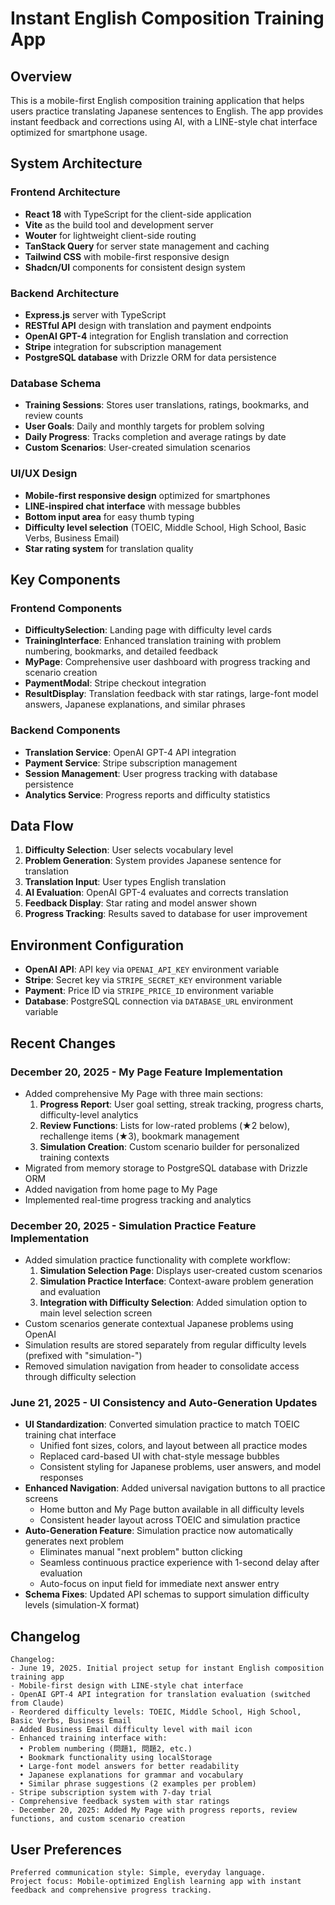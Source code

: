 # Instant English Composition Training App

## Overview

This is a mobile-first English composition training application that helps users practice translating Japanese sentences to English. The app provides instant feedback and corrections using AI, with a LINE-style chat interface optimized for smartphone usage.

## System Architecture

### Frontend Architecture
- **React 18** with TypeScript for the client-side application
- **Vite** as the build tool and development server
- **Wouter** for lightweight client-side routing
- **TanStack Query** for server state management and caching
- **Tailwind CSS** with mobile-first responsive design
- **Shadcn/UI** components for consistent design system

### Backend Architecture
- **Express.js** server with TypeScript
- **RESTful API** design with translation and payment endpoints
- **OpenAI GPT-4** integration for English translation and correction
- **Stripe** integration for subscription management
- **PostgreSQL database** with Drizzle ORM for data persistence

### Database Schema
- **Training Sessions**: Stores user translations, ratings, bookmarks, and review counts
- **User Goals**: Daily and monthly targets for problem solving
- **Daily Progress**: Tracks completion and average ratings by date
- **Custom Scenarios**: User-created simulation scenarios

### UI/UX Design
- **Mobile-first responsive design** optimized for smartphones
- **LINE-inspired chat interface** with message bubbles
- **Bottom input area** for easy thumb typing
- **Difficulty level selection** (TOEIC, Middle School, High School, Basic Verbs, Business Email)
- **Star rating system** for translation quality

## Key Components

### Frontend Components
- **DifficultySelection**: Landing page with difficulty level cards
- **TrainingInterface**: Enhanced translation training with problem numbering, bookmarks, and detailed feedback
- **MyPage**: Comprehensive user dashboard with progress tracking and scenario creation
- **PaymentModal**: Stripe checkout integration
- **ResultDisplay**: Translation feedback with star ratings, large-font model answers, Japanese explanations, and similar phrases

### Backend Components
- **Translation Service**: OpenAI GPT-4 API integration
- **Payment Service**: Stripe subscription management
- **Session Management**: User progress tracking with database persistence
- **Analytics Service**: Progress reports and difficulty statistics

## Data Flow

1. **Difficulty Selection**: User selects vocabulary level
2. **Problem Generation**: System provides Japanese sentence for translation
3. **Translation Input**: User types English translation
4. **AI Evaluation**: OpenAI GPT-4 evaluates and corrects translation
5. **Feedback Display**: Star rating and model answer shown
6. **Progress Tracking**: Results saved to database for user improvement

## Environment Configuration
- **OpenAI API**: API key via `OPENAI_API_KEY` environment variable
- **Stripe**: Secret key via `STRIPE_SECRET_KEY` environment variable
- **Payment**: Price ID via `STRIPE_PRICE_ID` environment variable
- **Database**: PostgreSQL connection via `DATABASE_URL` environment variable

## Recent Changes

### December 20, 2025 - My Page Feature Implementation
- Added comprehensive My Page with three main sections:
  1. **Progress Report**: User goal setting, streak tracking, progress charts, difficulty-level analytics
  2. **Review Functions**: Lists for low-rated problems (★2 below), rechallenge items (★3), bookmark management
  3. **Simulation Creation**: Custom scenario builder for personalized training contexts
- Migrated from memory storage to PostgreSQL database with Drizzle ORM
- Added navigation from home page to My Page
- Implemented real-time progress tracking and analytics

### December 20, 2025 - Simulation Practice Feature Implementation
- Added simulation practice functionality with complete workflow:
  1. **Simulation Selection Page**: Displays user-created custom scenarios
  2. **Simulation Practice Interface**: Context-aware problem generation and evaluation
  3. **Integration with Difficulty Selection**: Added simulation option to main level selection screen
- Custom scenarios generate contextual Japanese problems using OpenAI
- Simulation results are stored separately from regular difficulty levels (prefixed with "simulation-")
- Removed simulation navigation from header to consolidate access through difficulty selection

### June 21, 2025 - UI Consistency and Auto-Generation Updates
- **UI Standardization**: Converted simulation practice to match TOEIC training chat interface
  - Unified font sizes, colors, and layout between all practice modes
  - Replaced card-based UI with chat-style message bubbles
  - Consistent styling for Japanese problems, user answers, and model responses
- **Enhanced Navigation**: Added universal navigation buttons to all practice screens
  - Home button and My Page button available in all difficulty levels
  - Consistent header layout across TOEIC and simulation practice
- **Auto-Generation Feature**: Simulation practice now automatically generates next problem
  - Eliminates manual "next problem" button clicking
  - Seamless continuous practice experience with 1-second delay after evaluation
  - Auto-focus on input field for immediate next answer entry
- **Schema Fixes**: Updated API schemas to support simulation difficulty levels (simulation-X format)

## Changelog

```
Changelog:
- June 19, 2025. Initial project setup for instant English composition training app
- Mobile-first design with LINE-style chat interface
- OpenAI GPT-4 API integration for translation evaluation (switched from Claude)
- Reordered difficulty levels: TOEIC, Middle School, High School, Basic Verbs, Business Email
- Added Business Email difficulty level with mail icon
- Enhanced training interface with:
  • Problem numbering (問題1, 問題2, etc.)
  • Bookmark functionality using localStorage
  • Large-font model answers for better readability
  • Japanese explanations for grammar and vocabulary
  • Similar phrase suggestions (2 examples per problem)
- Stripe subscription system with 7-day trial
- Comprehensive feedback system with star ratings
- December 20, 2025: Added My Page with progress reports, review functions, and custom scenario creation
```

## User Preferences

```
Preferred communication style: Simple, everyday language.
Project focus: Mobile-optimized English learning app with instant feedback and comprehensive progress tracking.
```